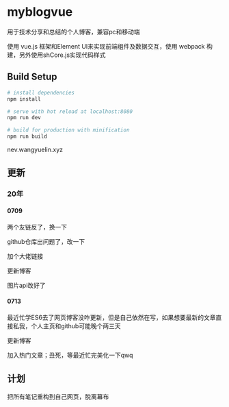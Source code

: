 # myblogvue

用于技术分享和总结的个人博客，兼容pc和移动端

使用 vue.js 框架和Element UI来实现前端组件及数据交互，使用 webpack 构建，另外使用shCore.js实现代码样式



## Build Setup

``` bash
# install dependencies
npm install

# serve with hot reload at localhost:8080
npm run dev

# build for production with minification
npm run build

```



nev.wangyuelin.xyz



## 更新

### 20年

#### 0709

两个友链反了，换一下

github仓库出问题了，改一下

加个大佬链接

更新博客

图片api改好了

#### 0713

最近忙学ES6去了网页博客没咋更新，但是自己依然在写，如果想要最新的文章直接私我，个人主页和github可能晚个两三天

更新博客

加入热门文章；丑死，等最近忙完美化一下qwq









## 计划

把所有笔记重构到自己网页，脱离幕布

